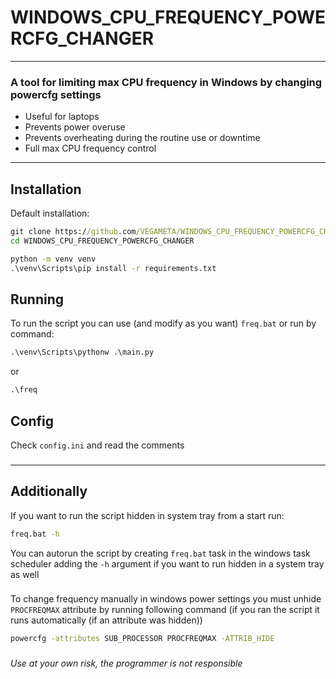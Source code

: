 # WINDOWS_CPU_FREQUENCY_POWERCFG_CHANGER

---

### A tool for limiting max CPU frequency in Windows by changing powercfg settings
- Useful for laptops
- Prevents power overuse
- Prevents overheating during the routine use or downtime
- Full max CPU frequency control

---
## Installation
Default installation:
```bat
git clone https://github.com/VEGAMETA/WINDOWS_CPU_FREQUENCY_POWERCFG_CHANGER.git
cd WINDOWS_CPU_FREQUENCY_POWERCFG_CHANGER

python -m venv venv
.\venv\Scripts\pip install -r requirements.txt
```

## Running
To run the script you can use (and modify as you want) `freq.bat` or run by command:
```bat
.\venv\Scripts\pythonw .\main.py
```
or
```bat
.\freq
```

## Config
Check `config.ini` and read the comments
###

---
## Additionally
If you want to run the script hidden in system tray from a start run:
```bat
freq.bat -h
```
You can autorun the script by creating `freq.bat` task in the windows task scheduler 
adding the `-h` argument if you want to run hidden in a system tray as well
###

To change frequency manually in windows power settings you must unhide 
`PROCFREQMAX` 
attribute by running following command (if you ran the script it runs 
automatically (if an attribute was hidden))
```bat
powercfg -attributes SUB_PROCESSOR PROCFREQMAX -ATTRIB_HIDE
```
###
###### Use at your own risk, the programmer is not responsible


